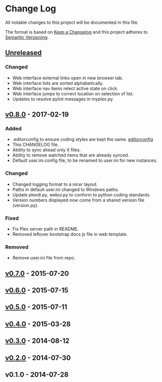 # Change Log
All notable changes to this project will be documented in this file.

The format is based on [Keep a Changelog](http://keepachangelog.com/)
and this project adheres to [Semantic Versioning](http://semver.org/).

## [Unreleased]
### Changed
- Web interface external links open in new browser tab.
- Web interface lists are sorted alphabetically.
- Web interface nav items relect active state on click.
- Web interface jumps to correct location on selection of list.
- Updates to resolve pylint messages in myplex.py.


## [v0.8.0] - 2017-02-19
### Added
- .editorconfig to ensure coding styles are kept the same. [editorconfig](http://editorconfig.org/)
- This CHANGELOG file.
- Ability to sync ahead only X files.
- Ability to remove watched items that are already synced.
- Default user.ini.config file, to be renamed to user.ini for new instances.

### Changed
- Changed logging format to a nicer layout.
- Paths in default user.ini changed to Windows paths.
- Update plexdl.py, webui.py to conform to python coding standards.
- Version numbers displayed now come from a shared version file (version.py).

### Fixed
- Fix Plex server path in README.
- Removed leftover bootstrap docs js file in web template.

### Removed
- Remove user.ini file from repo.

## [v0.7.0] - 2015-07-20

## [v0.6.0] - 2015-07-15

## [v0.5.0] - 2015-07-11

## [v0.4.0] - 2015-03-28

## [v0.3.0] - 2014-08-12

## [v0.2.0] - 2014-07-30

## v0.1.0 - 2014-07-28

[Unreleased]: https://github.com/danstis/PlexDownloader/compare/v0.8.0...HEAD
[v0.8.0]: https://github.com/danstis/PlexDownloader/compare/v0.7.0...v0.8.0
[v0.7.0]: https://github.com/danstis/PlexDownloader/compare/v0.6.0...v0.7.0
[v0.6.0]: https://github.com/danstis/PlexDownloader/compare/v0.5.0...v0.6.0
[v0.5.0]: https://github.com/danstis/PlexDownloader/compare/v0.4.0...v0.5.0
[v0.4.0]: https://github.com/danstis/PlexDownloader/compare/v0.3.0...v0.4.0
[v0.3.0]: https://github.com/danstis/PlexDownloader/compare/v0.2.0...v0.3.0
[v0.2.0]: https://github.com/danstis/PlexDownloader/compare/v0.1.0...v0.2.0
